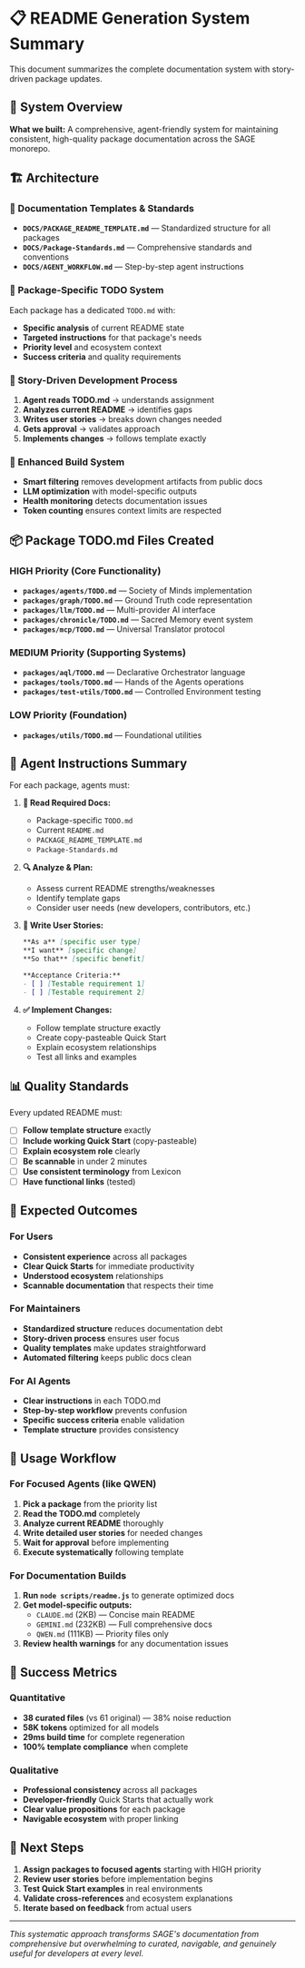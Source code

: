 # 📋 README Generation System Summary

This document summarizes the complete documentation system with story-driven package updates.

## 🎯 System Overview

**What we built:** A comprehensive, agent-friendly system for maintaining consistent, high-quality package documentation across the SAGE monorepo.

## 🏗️ Architecture

### 📜 Documentation Templates & Standards
- **`DOCS/PACKAGE_README_TEMPLATE.md`** — Standardized structure for all packages
- **`DOCS/Package-Standards.md`** — Comprehensive standards and conventions
- **`DOCS/AGENT_WORKFLOW.md`** — Step-by-step agent instructions

### 🎯 Package-Specific TODO System
Each package has a dedicated `TODO.md` with:
- **Specific analysis** of current README state
- **Targeted instructions** for that package's needs  
- **Priority level** and ecosystem context
- **Success criteria** and quality requirements

### 🤖 Story-Driven Development Process
1. **Agent reads TODO.md** → understands assignment
2. **Analyzes current README** → identifies gaps
3. **Writes user stories** → breaks down changes needed
4. **Gets approval** → validates approach
5. **Implements changes** → follows template exactly

### 🔧 Enhanced Build System
- **Smart filtering** removes development artifacts from public docs
- **LLM optimization** with model-specific outputs
- **Health monitoring** detects documentation issues
- **Token counting** ensures context limits are respected

## 📦 Package TODO.md Files Created

### HIGH Priority (Core Functionality)
- **`packages/agents/TODO.md`** — Society of Minds implementation
- **`packages/graph/TODO.md`** — Ground Truth code representation
- **`packages/llm/TODO.md`** — Multi-provider AI interface
- **`packages/chronicle/TODO.md`** — Sacred Memory event system
- **`packages/mcp/TODO.md`** — Universal Translator protocol

### MEDIUM Priority (Supporting Systems)
- **`packages/aql/TODO.md`** — Declarative Orchestrator language
- **`packages/tools/TODO.md`** — Hands of the Agents operations
- **`packages/test-utils/TODO.md`** — Controlled Environment testing

### LOW Priority (Foundation)
- **`packages/utils/TODO.md`** — Foundational utilities

## 🎯 Agent Instructions Summary

For each package, agents must:

1. **📖 Read Required Docs:**
   - Package-specific `TODO.md`
   - Current `README.md` 
   - `PACKAGE_README_TEMPLATE.md`
   - `Package-Standards.md`

2. **🔍 Analyze & Plan:**
   - Assess current README strengths/weaknesses
   - Identify template gaps
   - Consider user needs (new developers, contributors, etc.)

3. **📝 Write User Stories:**
   ```markdown
   **As a** [specific user type]
   **I want** [specific change]  
   **So that** [specific benefit]
   
   **Acceptance Criteria:**
   - [ ] [Testable requirement 1]
   - [ ] [Testable requirement 2]
   ```

4. **✅ Implement Changes:**
   - Follow template structure exactly
   - Create copy-pasteable Quick Start
   - Explain ecosystem relationships
   - Test all links and examples

## 📊 Quality Standards

Every updated README must:
- [ ] **Follow template structure** exactly
- [ ] **Include working Quick Start** (copy-pasteable)  
- [ ] **Explain ecosystem role** clearly
- [ ] **Be scannable** in under 2 minutes
- [ ] **Use consistent terminology** from Lexicon
- [ ] **Have functional links** (tested)

## 🚀 Expected Outcomes

### For Users
- **Consistent experience** across all packages
- **Clear Quick Starts** for immediate productivity
- **Understood ecosystem** relationships
- **Scannable documentation** that respects their time

### For Maintainers  
- **Standardized structure** reduces documentation debt
- **Story-driven process** ensures user focus
- **Quality templates** make updates straightforward
- **Automated filtering** keeps public docs clean

### For AI Agents
- **Clear instructions** in each TODO.md
- **Step-by-step workflow** prevents confusion
- **Specific success criteria** enable validation
- **Template structure** provides consistency

## 🔄 Usage Workflow

### For Focused Agents (like QWEN)
1. **Pick a package** from the priority list
2. **Read the TODO.md** completely  
3. **Analyze current README** thoroughly
4. **Write detailed user stories** for needed changes
5. **Wait for approval** before implementing
6. **Execute systematically** following template

### For Documentation Builds
1. **Run `node scripts/readme.js`** to generate optimized docs
2. **Get model-specific outputs:**
   - `CLAUDE.md` (2KB) — Concise main README
   - `GEMINI.md` (232KB) — Full comprehensive docs
   - `QWEN.md` (111KB) — Priority files only
3. **Review health warnings** for any documentation issues

## 🎯 Success Metrics

### Quantitative
- **38 curated files** (vs 61 original) — 38% noise reduction
- **58K tokens** optimized for all models
- **29ms build time** for complete regeneration
- **100% template compliance** when complete

### Qualitative  
- **Professional consistency** across all packages
- **Developer-friendly** Quick Starts that actually work
- **Clear value propositions** for each package
- **Navigable ecosystem** with proper linking

## 🔮 Next Steps

1. **Assign packages to focused agents** starting with HIGH priority
2. **Review user stories** before implementation begins
3. **Test Quick Start examples** in real environments  
4. **Validate cross-references** and ecosystem explanations
5. **Iterate based on feedback** from actual users

---

*This systematic approach transforms SAGE's documentation from comprehensive but overwhelming to curated, navigable, and genuinely useful for developers at every level.*